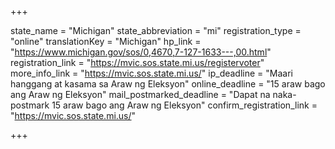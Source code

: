 +++

state_name = "Michigan"
state_abbreviation = "mi"
registration_type = "online"
translationKey = "Michigan"
hp_link = "https://www.michigan.gov/sos/0,4670,7-127-1633---,00.html"
registration_link = "https://mvic.sos.state.mi.us/registervoter"
more_info_link = "https://mvic.sos.state.mi.us/"
ip_deadline = "Maari hanggang at kasama sa  Araw ng Eleksyon"
online_deadline = "15 araw bago ang Araw ng Eleksyon"
mail_postmarked_deadline = "Dapat na naka-postmark  15 araw bago ang Araw ng Eleksyon"
confirm_registration_link = "https://mvic.sos.state.mi.us/"

+++